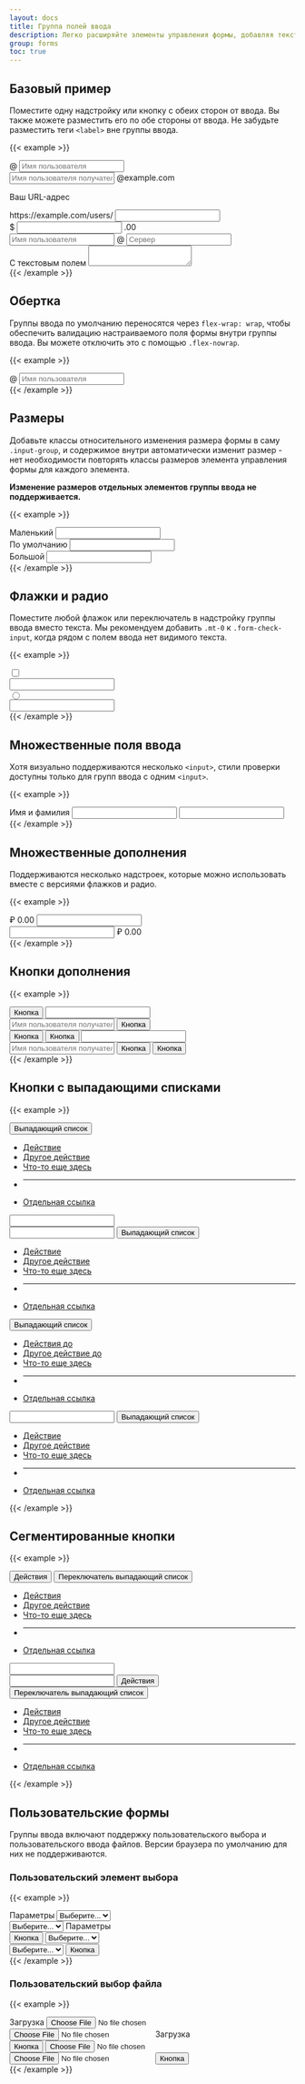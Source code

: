 ```yaml
---
layout: docs
title: Группа полей ввода
description: Легко расширяйте элементы управления формы, добавляя текст, кнопки или группы кнопок по обе стороны от текстовых полей ввода, настраиваемого выбора и ввода настраиваемых файлов.
group: forms
toc: true
---
```


## Базовый пример

Поместите одну надстройку или кнопку с обеих сторон от ввода. Вы также можете разместить его по обе стороны от ввода. Не забудьте разместить теги `<label>` вне группы ввода.

{{< example >}}
<div class="input-group mb-3">
  <span class="input-group-text" id="basic-addon1">@</span>
  <input type="text" class="form-control" placeholder="Имя пользователя" aria-label="Имя пользователя" aria-describedby="basic-addon1">
</div>

<div class="input-group mb-3">
  <input type="text" class="form-control" placeholder="Имя пользователя получателя" aria-label="Имя пользователя получателя" aria-describedby="basic-addon2">
  <span class="input-group-text" id="basic-addon2">@example.com</span>
</div>

<label for="basic-url" class="form-label">Ваш URL-адрес</label>
<div class="input-group mb-3">
  <span class="input-group-text" id="basic-addon3">https://example.com/users/</span>
  <input type="text" class="form-control" id="basic-url" aria-describedby="basic-addon3">
</div>

<div class="input-group mb-3">
  <span class="input-group-text">$</span>
  <input type="text" class="form-control" aria-label="Amount (to the nearest dollar)">
  <span class="input-group-text">.00</span>
</div>

<div class="input-group mb-3">
  <input type="text" class="form-control" placeholder="Имя пользователя"  aria-label="Имя пользователя">
  <span class="input-group-text">@</span>
  <input type="text" class="form-control" placeholder="Сервер" aria-label="Сервер">
</div>

<div class="input-group">
  <span class="input-group-text">С текстовым полем</span>
  <textarea class="form-control" aria-label="С текстовым полем"></textarea>
</div>
{{< /example >}}

## Обертка

Группы ввода по умолчанию переносятся через `flex-wrap: wrap`, чтобы обеспечить валидацию настраиваемого поля формы внутри группы ввода. Вы можете отключить это с помощью `.flex-nowrap`.

{{< example >}}
<div class="input-group flex-nowrap">
  <span class="input-group-text" id="addon-wrapping">@</span>
  <input type="text" class="form-control" placeholder="Имя пользователя" aria-label="Имя пользователя" aria-describedby="addon-wrapping">
</div>
{{< /example >}}

## Размеры

Добавьте классы относительного изменения размера формы в саму `.input-group`, и содержимое внутри автоматически изменит размер - нет необходимости повторять классы размеров элемента управления формы для каждого элемента.

**Изменение размеров отдельных элементов группы ввода не поддерживается.**

{{< example >}}
<div class="input-group input-group-sm mb-3">
  <span class="input-group-text" id="inputGroup-sizing-sm">Маленький</span>
  <input type="text" class="form-control" aria-label="Пример размера поля ввода" aria-describedby="inputGroup-sizing-sm">
</div>

<div class="input-group mb-3">
  <span class="input-group-text" id="inputGroup-sizing-default">По умолчанию</span>
  <input type="text" class="form-control" aria-label="Пример размера поля ввода" aria-describedby="inputGroup-sizing-default">
</div>

<div class="input-group input-group-lg">
  <span class="input-group-text" id="inputGroup-sizing-lg">Большой</span>
  <input type="text" class="form-control" aria-label="Пример размера поля ввода" aria-describedby="inputGroup-sizing-lg">
</div>
{{< /example >}}

## Флажки и радио

Поместите любой флажок или переключатель в надстройку группы ввода вместо текста. Мы рекомендуем добавить `.mt-0` к `.form-check-input`, когда рядом с полем ввода нет видимого текста.

{{< example >}}
<div class="input-group mb-3">
  <div class="input-group-text">
    <input class="form-check-input mt-0" type="checkbox" value="" aria-label="Флажок для следующего ввода текста">
  </div>
  <input type="text" class="form-control" aria-label="Ввод текста с флажком">
</div>

<div class="input-group">
  <div class="input-group-text">
    <input class="form-check-input mt-0" type="radio" value="" aria-label="Радиокнопка для следующего ввода текста">
  </div>
  <input type="text" class="form-control" aria-label="Ввод текста с переключателем">
</div>
{{< /example >}}

## Множественные поля ввода

Хотя визуально поддерживаются несколько `<input>`, стили проверки доступны только для групп ввода с одним `<input>`.

{{< example >}}
<div class="input-group">
  <span class="input-group-text">Имя и фамилия</span>
  <input type="text" aria-label="Имя" class="form-control">
  <input type="text" aria-label="Фамилия" class="form-control">
</div>
{{< /example >}}

## Множественные дополнения

Поддерживаются несколько надстроек, которые можно использовать вместе с версиями флажков и радио.

{{< example >}}
<div class="input-group mb-3">
  <span class="input-group-text">₽</span>
  <span class="input-group-text">0.00</span>
  <input type="text" class="form-control" aria-label="Сумма в рублях (с точкой и двумя десятичными знаками)">
</div>

<div class="input-group">
  <input type="text" class="form-control" aria-label="Сумма в рублях (с точкой и двумя десятичными знаками)">
  <span class="input-group-text">₽</span>
  <span class="input-group-text">0.00</span>
</div>
{{< /example >}}

## Кнопки дополнения

{{< example >}}
<div class="input-group mb-3">
  <button class="btn btn-outline-secondary" type="button" id="button-addon1">Кнопка</button>
  <input type="text" class="form-control" placeholder="" aria-label="Пример текста с надстройкой кнопкой" aria-describedby="button-addon1">
</div>

<div class="input-group mb-3">
  <input type="text" class="form-control" placeholder="Имя пользователя получателя" aria-label="Имя пользователя получателя" aria-describedby="button-addon2">
  <button class="btn btn-outline-secondary" type="button" id="button-addon2">Кнопка</button>
</div>

<div class="input-group mb-3">
  <button class="btn btn-outline-secondary" type="button">Кнопка</button>
  <button class="btn btn-outline-secondary" type="button">Кнопка</button>
  <input type="text" class="form-control" placeholder="" aria-label="Пример текста с двумя кнопками">
</div>

<div class="input-group">
  <input type="text" class="form-control" placeholder="Имя пользователя получателя" aria-label="Имя пользователя получателя with two button addons">
  <button class="btn btn-outline-secondary" type="button">Кнопка</button>
  <button class="btn btn-outline-secondary" type="button">Кнопка</button>
</div>
{{< /example >}}

## Кнопки с выпадающими списками

{{< example >}}
<div class="input-group mb-3">
  <button class="btn btn-outline-secondary dropdown-toggle" type="button" data-bs-toggle="dropdown" aria-expanded="false">Выпадающий список</button>
  <ul class="dropdown-menu">
    <li><a class="dropdown-item" href="#">Действие</a></li>
    <li><a class="dropdown-item" href="#">Другое действие</a></li>
    <li><a class="dropdown-item" href="#">Что-то еще здесь</a></li>
    <li><hr class="dropdown-divider"></li>
    <li><a class="dropdown-item" href="#">Отдельная ссылка</a></li>
  </ul>
  <input type="text" class="form-control" aria-label="Ввод текста с помощью раскрывающейся кнопки">
</div>

<div class="input-group mb-3">
  <input type="text" class="form-control" aria-label="Ввод текста с помощью раскрывающейся кнопки">
  <button class="btn btn-outline-secondary dropdown-toggle" type="button" data-bs-toggle="dropdown" aria-expanded="false">Выпадающий список</button>
  <ul class="dropdown-menu dropdown-menu-end">
    <li><a class="dropdown-item" href="#">Действие</a></li>
    <li><a class="dropdown-item" href="#">Другое действие</a></li>
    <li><a class="dropdown-item" href="#">Что-то еще здесь</a></li>
    <li><hr class="dropdown-divider"></li>
    <li><a class="dropdown-item" href="#">Отдельная ссылка</a></li>
  </ul>
</div>

<div class="input-group">
  <button class="btn btn-outline-secondary dropdown-toggle" type="button" data-bs-toggle="dropdown" aria-expanded="false">Выпадающий список</button>
  <ul class="dropdown-menu">
    <li><a class="dropdown-item" href="#">Действия до</a></li>
    <li><a class="dropdown-item" href="#">Другое действие до</a></li>
    <li><a class="dropdown-item" href="#">Что-то еще здесь</a></li>
    <li><hr class="dropdown-divider"></li>
    <li><a class="dropdown-item" href="#">Отдельная ссылка</a></li>
  </ul>
  <input type="text" class="form-control" aria-label="Ввод текста с помощью 2-х раскрывающихся кнопок">
  <button class="btn btn-outline-secondary dropdown-toggle" type="button" data-bs-toggle="dropdown" aria-expanded="false">Выпадающий список</button>
  <ul class="dropdown-menu dropdown-menu-end">
    <li><a class="dropdown-item" href="#">Действие</a></li>
    <li><a class="dropdown-item" href="#">Другое действие</a></li>
    <li><a class="dropdown-item" href="#">Что-то еще здесь</a></li>
    <li><hr class="dropdown-divider"></li>
    <li><a class="dropdown-item" href="#">Отдельная ссылка</a></li>
  </ul>
</div>
{{< /example >}}

## Сегментированные кнопки

{{< example >}}
<div class="input-group mb-3">
  <button type="button" class="btn btn-outline-secondary">Действия</button>
  <button type="button" class="btn btn-outline-secondary dropdown-toggle dropdown-toggle-split" data-bs-toggle="dropdown" aria-expanded="false">
    <span class="visually-hidden">Переключатель выпадающий список</span>
  </button>
  <ul class="dropdown-menu">
    <li><a class="dropdown-item" href="#">Действия</a></li>
    <li><a class="dropdown-item" href="#">Другое действие</a></li>
    <li><a class="dropdown-item" href="#">Что-то еще здесь</a></li>
    <li><hr class="dropdown-divider"></li>
    <li><a class="dropdown-item" href="#">Отдельная ссылка</a></li>
  </ul>
  <input type="text" class="form-control" aria-label="Ввод текста с помощью кнопки сегментированного раскрывающегося списка">
</div>

<div class="input-group">
  <input type="text" class="form-control" aria-label="Ввод текста с помощью кнопки сегментированного раскрывающегося списка">
  <button type="button" class="btn btn-outline-secondary">Действия</button>
  <button type="button" class="btn btn-outline-secondary dropdown-toggle dropdown-toggle-split" data-bs-toggle="dropdown" aria-expanded="false">
    <span class="visually-hidden">Переключатель выпадающий список</span>
  </button>
  <ul class="dropdown-menu dropdown-menu-end">
    <li><a class="dropdown-item" href="#">Действия</a></li>
    <li><a class="dropdown-item" href="#">Другое действие</a></li>
    <li><a class="dropdown-item" href="#">Что-то еще здесь</a></li>
    <li><hr class="dropdown-divider"></li>
    <li><a class="dropdown-item" href="#">Отдельная ссылка</a></li>
  </ul>
</div>
{{< /example >}}

## Пользовательские формы

Группы ввода включают поддержку пользовательского выбора и пользовательского ввода файлов. Версии браузера по умолчанию для них не поддерживаются.

### Пользовательский элемент выбора

{{< example >}}
<div class="input-group mb-3">
  <label class="input-group-text" for="inputGroupSelect01">Параметры</label>
  <select class="form-select" id="inputGroupSelect01">
    <option selected>Выберите...</option>
    <option value="1">Один</option>
    <option value="2">Два</option>
    <option value="3">Три</option>
  </select>
</div>

<div class="input-group mb-3">
  <select class="form-select" id="inputGroupSelect02">
    <option selected>Выберите...</option>
    <option value="1">Один</option>
    <option value="2">Два</option>
    <option value="3">Три</option>
  </select>
  <label class="input-group-text" for="inputGroupSelect02">Параметры</label>
</div>

<div class="input-group mb-3">
  <button class="btn btn-outline-secondary" type="button">Кнопка</button>
  <select class="form-select" id="inputGroupSelect03" aria-label="Пример элемента выбора с помощью надстройки кнопки">
    <option selected>Выберите...</option>
    <option value="1">Один</option>
    <option value="2">Два</option>
    <option value="3">Три</option>
  </select>
</div>

<div class="input-group">
  <select class="form-select" id="inputGroupSelect04" aria-label="Пример элемента выбора с помощью надстройки кнопки">
    <option selected>Выберите...</option>
    <option value="1">Один</option>
    <option value="2">Два</option>
    <option value="3">Три</option>
  </select>
  <button class="btn btn-outline-secondary" type="button">Кнопка</button>
</div>
{{< /example >}}

### Пользовательский выбор файла

{{< example >}}
<div class="input-group mb-3">
  <label class="input-group-text" for="inputGroupFile01">Загрузка</label>
  <input type="file" class="form-control" id="inputGroupFile01">
</div>

<div class="input-group mb-3">
  <input type="file" class="form-control" id="inputGroupFile02">
  <label class="input-group-text" for="inputGroupFile02">Загрузка</label>
</div>

<div class="input-group mb-3">
  <button class="btn btn-outline-secondary" type="button" id="inputGroupFileAddon03">Кнопка</button>
  <input type="file" class="form-control" id="inputGroupFile03" aria-describedby="inputGroupFileAddon03" aria-label="Загрузка">
</div>

<div class="input-group">
  <input type="file" class="form-control" id="inputGroupFile04" aria-describedby="inputGroupFileAddon04" aria-label="Загрузка">
  <button class="btn btn-outline-secondary" type="button" id="inputGroupFileAddon04">Кнопка</button>
</div>
{{< /example >}}

